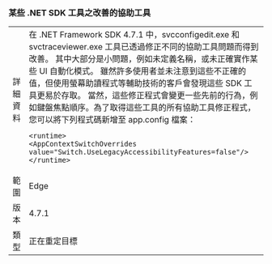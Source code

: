 ### <a name="improved-accessibility-for-some-net-sdk-tools"></a>某些 .NET SDK 工具之改善的協助工具

|   |   |
|---|---|
|詳細資料|在 .NET Framework SDK 4.7.1 中，svcconfigedit.exe 和 svctraceviewer.exe 工具已透過修正不同的協助工具問題而得到改善。 其中大部分是小問題，例如未定義名稱，或未正確實作某些 UI 自動化模式。 雖然許多使用者並未注意到這些不正確的值，但使用螢幕助讀程式等輔助技術的客戶會發現這些 SDK 工具更易於存取。 當然，這些修正程式會變更一些先前的行為，例如鍵盤焦點順序。為了取得這些工具的所有協助工具修正程式，您可以將下列程式碼新增至 app.config 檔案：<pre><code class="language-xml">&lt;runtime&gt;&#13;&#10;&lt;AppContextSwitchOverrides value=&quot;Switch.UseLegacyAccessibilityFeatures=false&quot;/&gt;&#13;&#10;&lt;/runtime&gt;&#13;&#10;</code></pre>|
|範圍|Edge|
|版本|4.7.1|
|類型|正在重定目標|

